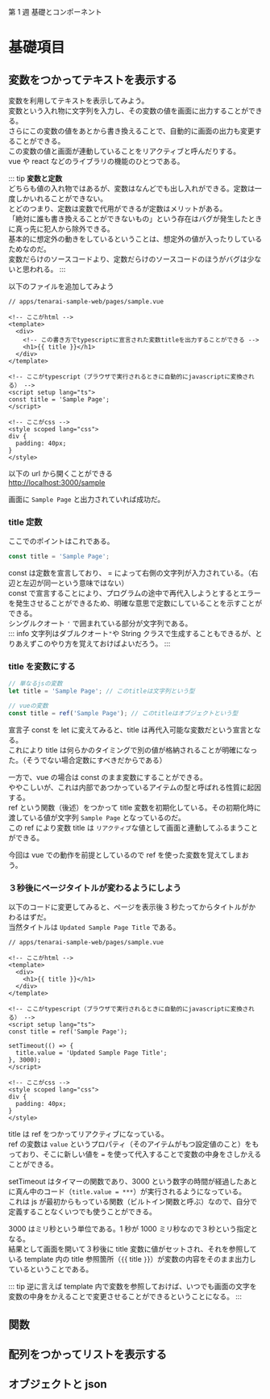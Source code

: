 第 1 週 基礎とコンポーネント

# 基礎項目

## 変数をつかってテキストを表示する

変数を利用してテキストを表示してみよう。  
変数という入れ物に文字列を入力し、その変数の値を画面に出力することができる。  
さらにこの変数の値をあとから書き換えることで、自動的に画面の出力も変更することができる。  
この変数の値と画面が連動していることをリアクティブと呼んだりする。  
vue や react などのライブラリの機能のひとつである。

::: tip
**変数と定数**  
どちらも値の入れ物ではあるが、変数はなんどでも出し入れができる。定数は一度しかいれることができない。  
とどのつまり、定数は変数で代用ができるが定数はメリットがある。  
「絶対に誰も書き換えることができないもの」という存在はバグが発生したときに真っ先に犯人から除外できる。  
基本的に想定外の動きをしているということは、想定外の値が入ったりしているためなのだ。  
変数だらけのソースコードより、定数だらけのソースコードのほうがバグは少ないと思われる。
:::

以下のファイルを追加してみよう

```vue
// apps/tenarai-sample-web/pages/sample.vue

<!-- ここがhtml -->
<template>
  <div>
    <!-- この書き方でtypescriptに宣言された変数titleを出力することができる -->
    <h1>{{ title }}</h1>
  </div>
</template>

<!-- ここがtypescript（ブラウザで実行されるときに自動的にjavascriptに変換される） -->
<script setup lang="ts">
const title = 'Sample Page';
</script>

<!-- ここがcss -->
<style scoped lang="css">
div {
  padding: 40px;
}
</style>
```

以下の url から開くことができる  
[http://localhost:3000/sample](http://localhost:3000/sample)

画面に `Sample Page` と出力されていれば成功だ。

### title 定数

ここでのポイントはこれである。

```js
const title = 'Sample Page';
```

const は定数を宣言しており、 = によって右側の文字列が入力されている。（右辺と左辺が同一という意味ではない）  
const で宣言することにより、プログラムの途中で再代入しようとするとエラーを発生させることができるため、明確な意思で定数にしていることを示すことができる。  
シングルクオート `'` で囲まれている部分が文字列である。  
::: info
文字列はダブルクオート`"`や String クラスで生成することもできるが、とりあえずこのやり方を覚えておけばよいだろう。
:::

### title を変数にする

```js
// 単なるjsの変数
let title = 'Sample Page'; // このtitleは文字列という型

// vueの変数
const title = ref('Sample Page'); // このtitleはオブジェクトという型
```

宣言子 const を let に変えてみると、title は再代入可能な変数だという宣言となる。  
これにより title は何らかのタイミングで別の値が格納されることが明確になった。（そうでない場合定数にすべきだからである）

一方で、vue の場合は const のまま変数にすることができる。  
ややこしいが、これは内部であつかっているアイテムの型と呼ばれる性質に起因する。  
ref という関数（後述）をつかって title 変数を初期化している。その初期化時に渡している値が文字列 `Sample Page` となっているのだ。  
この ref により変数 title は `リアクティブ`な値として画面と連動してふるまうことができる。

今回は vue での動作を前提としているので ref を使った変数を覚えてしまおう。

### ３秒後にページタイトルが変わるようにしよう

以下のコードに変更してみると、ページを表示後 3 秒たってからタイトルがかわるはずだ。  
当然タイトルは `Updated Sample Page Title` である。

```vue{12-16}
// apps/tenarai-sample-web/pages/sample.vue

<!-- ここがhtml -->
<template>
  <div>
    <h1>{{ title }}</h1>
  </div>
</template>

<!-- ここがtypescript（ブラウザで実行されるときに自動的にjavascriptに変換される） -->
<script setup lang="ts">
const title = ref('Sample Page');

setTimeout(() => {
  title.value = 'Updated Sample Page Title';
}, 3000);
</script>

<!-- ここがcss -->
<style scoped lang="css">
div {
  padding: 40px;
}
</style>
```

title は ref をつかってリアクティブになっている。  
ref の変数は `value` というプロパティ（そのアイテムがもつ設定値のこと）をもっており、そこに新しい値を `=` を使って代入することで変数の中身をさしかえることができる。

setTimeout はタイマーの関数であり、3000 という数字の時間が経過したあとに真ん中のコード（`title.value = ***`）が実行されるようになっている。  
これは js が最初からもっている関数（ビルトイン関数と呼ぶ）なので、自分で定義することなくいつでも使うことができる。

3000 はミリ秒という単位である。1 秒が 1000 ミリ秒なので３秒という指定となる。  
結果として画面を開いて３秒後に title 変数に値がセットされ、それを参照している template 内の title 参照箇所（`{`{ title `}`}）が変数の内容をそのまま出力しているということである。

::: tip
逆に言えば template 内で変数を参照しておけば、いつでも画面の文字を変数の中身をかえることで変更させることができるということになる。
:::

## 関数

## 配列をつかってリストを表示する

## オブジェクトと json
